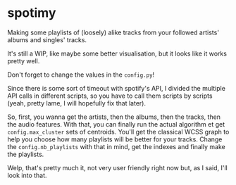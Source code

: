 # spotimy

Making some playlists of (loosely) alike tracks from your followed artists' albums and singles' tracks.

It's still a WIP, like maybe some better visualisation, but it looks like it works pretty well.

Don't forget to change the values in the `config.py`!

Since there is some sort of timeout with spotify's API, I divided the multiple API calls in different scripts, so you have to call them scripts by scripts (yeah, pretty lame, I will hopefully fix that later).

So, first, you wanna get the artists, then the albums, then the tracks, then the audio features.
With that, you can finally run the actual algorithm et get `config.max_cluster` sets of centroids.
You'll get the classical WCSS graph to help you choose how many playlists will be better for your tracks.
Change the `config.nb_playlists` with that in mind, get the indexes and finally make the playlists.

Welp, that's pretty much it, not very user friendly right now but, as I said, I'll look into that.
